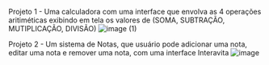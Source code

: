 Projeto 1 - Uma calculadora com uma interface que envolva as 4 operações aritiméticas exibindo em tela os valores de (SOMA, SUBTRAÇÃO, MUTIPLICAÇÃO, DIVISÃO)
![image (1)](https://github.com/user-attachments/assets/0a56cdf8-d599-4609-8d08-76d3f1a3d9b9)

Projeto 2 - Um sistema de Notas, que usuário pode adicionar uma nota, editar uma nota e remover uma nota, com uma interface Interavita 
![image](https://github.com/user-attachments/assets/056c5a33-0939-4521-9be1-4ed277969f36)


